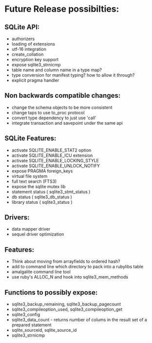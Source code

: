 # Future Release possibilties:

## SQLite API:
- authorizers
- loading of extensions
- utf-16 integration
- create_collation 
- encryption key support
- expose sqlite3_strnicmp
- table name and column name in a type map?
- type conversion for manifest typing? how to allow it through?
- explicit pragma handler

## Non backwards compatible changes:
- change the schema objects to be more consistent
- change taps to use to_proc protocol
- convert type dependency to just use 'call'
- integrate transaction and savepoint under the same api

## SQLite Features:
- activate SQLITE_ENABLE_STAT2 option
- activate SQLITE_ENABLE_ICU extension
- activate SQLITE_ENABLE_LOCKING_STYLE
- activate SQLITE_ENABLE_UNLOCK_NOTIFY
- expose PRAGMA foreign_keys
- virtual file system
- full text search (FTS3)
- expose the sqlite mutex lib
- statement status ( sqlite3_stmt_status )
- db status ( sqlite3_db_status )
- library status ( sqlite3_status )

## Drivers:
- data mapper driver
- sequel driver optimization

## Features:
- Think about moving from arrayfields to ordered hash?
- add to command line which directory to pack into a rubylibs table
- amalgalite command line tool
- use ruby's ALLOC_N and hook into sqlite3_mem_methods

## Functions to possibly expose:
- sqlite3_backup_remaining, sqlite3_backup_pagecount
- sqlite3_compileoption_used, sqlite3_compileoption_get
- sqlite3_config
- sqlite3_data_count - returns number of colums in the result set of a
  prepared statement
- sqlite_sourceid, sqlite_source_id
- sqlite3_strnicmp

